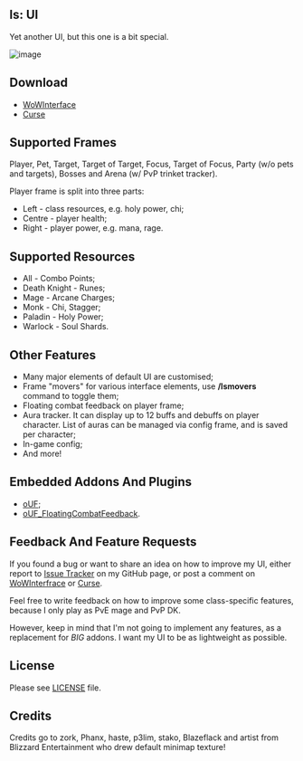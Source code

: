 ## ls: UI
Yet another UI, but this one is a bit special.

![image](http://i.imgur.com/15MMfNR.gif)

## Download
- [WoWInterface](http://www.wowinterface.com/downloads/info22662-oUFLS.html)
- [Curse](http://mods.curse.com/addons/wow/ouf-ls)

## Supported Frames
Player, Pet, Target, Target of Target, Focus, Target of Focus, Party (w/o pets and targets), Bosses and Arena (w/ PvP trinket tracker).

Player frame is split into three parts:
- Left - class resources, e.g. holy power, chi;
- Centre - player health;
- Right - player power, e.g. mana, rage.

## Supported Resources
- All - Combo Points;
- Death Knight - Runes;
- Mage - Arcane Charges;
- Monk - Chi, Stagger;
- Paladin - Holy Power;
- Warlock - Soul Shards.

## Other Features
- Many major elements of default UI are customised;
- Frame "movers" for various interface elements, use **/lsmovers** command to toggle them;
- Floating combat feedback on player frame;
- Aura tracker. It can display up to 12 buffs and debuffs on player character. List of auras can be managed via config frame, and is saved per character;
- In-game config;
- And more!

## Embedded Addons And Plugins
- [oUF](http://www.wowinterface.com/downloads/info9994-oUF.html);
- [oUF_FloatingCombatFeedback](http://www.wowinterface.com/downloads/info22674-oUFFloatingCombatFeedback.html).

## Feedback And Feature Requests
If you found a bug or want to share an idea on how to improve my UI, either report to [Issue Tracker](https://github.com/ls-/ls_UI/issues?state=open) on my GitHub page, or post a comment on [WoWInterfrace](http://www.wowinterface.com/downloads/info22662-oUFLS.html#comments) or [Curse](http://mods.curse.com/addons/wow/ouf-ls#comments).

Feel free to write feedback on how to improve some class-specific features, because I only play as PvE mage and PvP DK.

However, keep in mind that I'm not going to implement any features, as a replacement for *BIG* addons. I want my UI to be as lightweight as possible.

## License
Please see [LICENSE](https://github.com/ls-/ls_UI/blob/master/LICENSE.txt) file.

## Credits
Credits go to zork, Phanx, haste, p3lim, stako, Blazeflack and artist from Blizzard Entertainment who drew default minimap texture!
